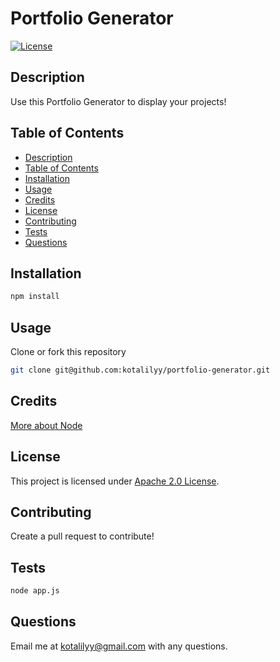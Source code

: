 # Portfolio Generator

[![License](https://img.shields.io/badge/License-Apache%202.0-blue.svg)](https://opensource.org/licenses/Apache-2.0)

## Description

Use this Portfolio Generator to display your projects! 

## Table of Contents 

  - [Description](#description)
  - [Table of Contents](#table-of-contents)
  - [Installation](#installation)
  - [Usage](#usage)
  - [Credits](#credits)
  - [License](#license)
  - [Contributing](#contributing)
  - [Tests](#tests)
  - [Questions](#questions)

## Installation 

```bash
npm install
```

## Usage 

Clone or fork this repository

```bash
git clone git@github.com:kotalilyy/portfolio-generator.git
```

## Credits

[More about Node](https://nodeschool.io/)

## License  

This project is licensed under [Apache 2.0 License](https://opensource.org/licenses/Apache-2.0). 

## Contributing

Create a pull request to contribute!

## Tests

```bash
node app.js
``` 

## Questions

Email me at kotalilyy@gmail.com with any questions.
